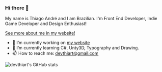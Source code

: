 ### Hi there 👋
My name is Thiago André and I am Brazilian. I'm Front End Developer, Indie Game Developer and Design Enthusiast!

[See more about me in my website!](https://www.devthiart.com)

- 🔭 I’m currently working on [my website](https://www.devthiart.com)
- 🌱 I’m currently learning C#, Unty3D, Typography and Drawing.
- 📫 How to reach me: devthiart@gmail.com

![devthiart's GitHub stats](https://github-readme-stats.vercel.app/api?username=devthiart&show_icons=true&title_color=2399F5&icon_color=2399F5&text_color=ffffff&bg_color=343434)

<!--
**devthiart/devthiart** is a ✨ _special_ ✨ repository because its `README.md` (this file) appears on your GitHub profile.

Here are some ideas to get you started:

- 🔭 I’m currently working on ...
- 🌱 I’m currently learning ...
- 👯 I’m looking to collaborate on ...
- 🤔 I’m looking for help with ...
- 💬 Ask me about ...
- 📫 How to reach me: ...
- 😄 Pronouns: ...
- ⚡ Fun fact: ...
-->
